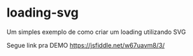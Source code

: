 # loading-svg

Um simples exemplo de como criar um loading utilizando SVG

Segue link pra DEMO https://jsfiddle.net/w67uavm8/3/
